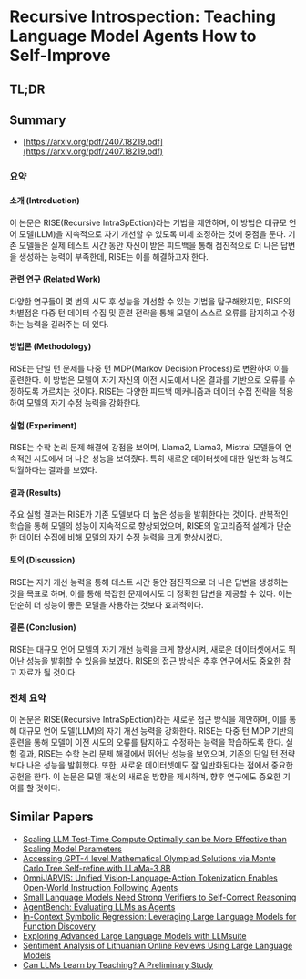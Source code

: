 # Recursive Introspection: Teaching Language Model Agents How to Self-Improve
## TL;DR
## Summary
- [https://arxiv.org/pdf/2407.18219.pdf](https://arxiv.org/pdf/2407.18219.pdf)

### 요약

#### 소개 (Introduction)
이 논문은 RISE(Recursive IntraSpEction)라는 기법을 제안하며, 이 방법은 대규모 언어 모델(LLM)을 지속적으로 자기 개선할 수 있도록 미세 조정하는 것에 중점을 둔다. 기존 모델들은 실제 테스트 시간 동안 자신이 받은 피드백을 통해 점진적으로 더 나은 답변을 생성하는 능력이 부족한데, RISE는 이를 해결하고자 한다.

#### 관련 연구 (Related Work)
다양한 연구들이 몇 번의 시도 후 성능을 개선할 수 있는 기법을 탐구해왔지만, RISE의 차별점은 다중 턴 데이터 수집 및 훈련 전략을 통해 모델이 스스로 오류를 탐지하고 수정하는 능력을 길러주는 데 있다.

#### 방법론 (Methodology)
RISE는 단일 턴 문제를 다중 턴 MDP(Markov Decision Process)로 변환하여 이를 훈련한다. 이 방법은 모델이 자기 자신의 이전 시도에서 나온 결과를 기반으로 오류를 수정하도록 가르치는 것이다. RISE는 다양한 피드백 메커니즘과 데이터 수집 전략을 적용하여 모델의 자기 수정 능력을 강화한다.

#### 실험 (Experiment)
RISE는 수학 논리 문제 해결에 강점을 보이며, Llama2, Llama3, Mistral 모델들이 연속적인 시도에서 더 나은 성능을 보여줬다. 특히 새로운 데이터셋에 대한 일반화 능력도 탁월하다는 결과를 보였다.

#### 결과 (Results)
주요 실험 결과는 RISE가 기존 모델보다 더 높은 성능을 발휘한다는 것이다. 반복적인 학습을 통해 모델의 성능이 지속적으로 향상되었으며, RISE의 알고리즘적 설계가 단순한 데이터 수집에 비해 모델의 자기 수정 능력을 크게 향상시켰다.

#### 토의 (Discussion)
RISE는 자기 개선 능력을 통해 테스트 시간 동안 점진적으로 더 나은 답변을 생성하는 것을 목표로 하며, 이를 통해 복잡한 문제에서도 더 정확한 답변을 제공할 수 있다. 이는 단순히 더 성능이 좋은 모델을 사용하는 것보다 효과적이다.

#### 결론 (Conclusion)
RISE는 대규모 언어 모델의 자기 개선 능력을 크게 향상시켜, 새로운 데이터셋에서도 뛰어난 성능을 발휘할 수 있음을 보였다. RISE의 접근 방식은 추후 연구에서도 중요한 참고 자료가 될 것이다.

### 전체 요약

이 논문은 RISE(Recursive IntraSpEction)라는 새로운 접근 방식을 제안하며, 이를 통해 대규모 언어 모델(LLM)의 자기 개선 능력을 강화한다. RISE는 다중 턴 MDP 기반의 훈련을 통해 모델이 이전 시도의 오류를 탐지하고 수정하는 능력을 학습하도록 한다. 실험 결과, RISE는 수학 논리 문제 해결에서 뛰어난 성능을 보였으며, 기존의 단일 턴 전략보다 나은 성능을 발휘했다. 또한, 새로운 데이터셋에도 잘 일반화된다는 점에서 중요한 공헌을 한다. 이 논문은 모델 개선의 새로운 방향을 제시하며, 향후 연구에도 중요한 기여를 할 것이다.

## Similar Papers
- [Scaling LLM Test-Time Compute Optimally can be More Effective than Scaling Model Parameters](2408.03314.md)
- [Accessing GPT-4 level Mathematical Olympiad Solutions via Monte Carlo Tree Self-refine with LLaMa-3 8B](2406.07394.md)
- [OmniJARVIS: Unified Vision-Language-Action Tokenization Enables Open-World Instruction Following Agents](2407.00114.md)
- [Small Language Models Need Strong Verifiers to Self-Correct Reasoning](2404.17140.md)
- [AgentBench: Evaluating LLMs as Agents](2308.03688.md)
- [In-Context Symbolic Regression: Leveraging Large Language Models for Function Discovery](2404.19094.md)
- [Exploring Advanced Large Language Models with LLMsuite](2407.12036.md)
- [Sentiment Analysis of Lithuanian Online Reviews Using Large Language Models](2407.19914.md)
- [Can LLMs Learn by Teaching? A Preliminary Study](2406.14629.md)
